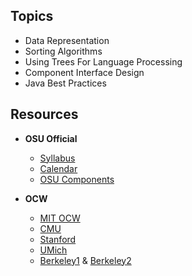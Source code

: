 
## Topics
- Data Representation
- Sorting Algorithms
- Using Trees For Language Processing
- Component Interface Design
- Java Best Practices


## Resources

- **OSU Official**
  - [Syllabus](/assets/spr22/CSE2231.pdf)
  - [Calendar](http://web.cse.ohio-state.edu/software/2231/web-sw2/schedule.html)
  - [OSU Components](http://web.cse.ohio-state.edu/software/common/doc/)

- **OCW**
  - [MIT OCW](https://ocw.mit.edu/courses/electrical-engineering-and-computer-science/6-006-introduction-to-algorithms-spring-2008/)
  - [CMU](https://www.cs.cmu.edu/~mjs/121/)
  - [Stanford](https://web.stanford.edu/class/cs166/)
  - [UMich](https://web.eecs.umich.edu/~aprakash/eecs282/)
  - [Berkeley1](https://inst.eecs.berkeley.edu/~cs61b/fa21/) & [Berkeley2](https://people.eecs.berkeley.edu/~jrs/61bf/)
